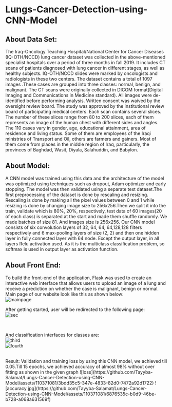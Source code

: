 # Lungs-Cancer-Detection-using-CNN-Model
## About Data Set:

The Iraq-Oncology Teaching Hospital/National Center for Cancer Diseases (IQ-OTH/NCCD) lung cancer dataset was collected in the above-mentioned specialist hospitals over a period of three months in fall 2019. It includes CT scans of patients diagnosed with lung cancer in different stages, as well as healthy subjects. IQ-OTH/NCCD slides were marked by oncologists and radiologists in these two centers. The dataset contains a total of 1097 images .These cases are grouped into three classes: normal, benign, and malignant. The CT scans were originally collected in DICOM format(Digital Imaging and Communications in Medicine standard). All images were de-identified before performing analysis. Written consent was waived by the oversight review board. The study was approved by the institutional review board of participating medical centers. Each scan contains several slices. The number of these slices range from 80 to 200 slices, each of them represents an image of the human chest with different sides and angles. The 110 cases vary in gender, age, educational attainment, area of residence and living status. Some of them are employees of the Iraqi ministries of Transport and Oil, others are farmers and gainers. Most of them come from places in the middle region of Iraq, particularly, the provinces of Baghdad, Wasit, Diyala, Salahuddin, and Babylon.

## About Model:

A CNN model was trained using this data and the architecture of the model was optimized using techniques such as dropout, Adam optimizer and early stopping. 
The model was then validated using a separate test dataset.The first preprocessing of the dataset is done by rescaling and resizing. Rescaling is done by making all the pixel values between 0 and 1 while resizing is done by changing image size to 256x256.Then we split it into the train, validate which is 80%, 20%, respectively, test data of 60 images(20 of each class) is separated at the start and made them shuffle randomly. We made batches of size 81. And images size is 256x256.
Our CNN model consists of six convolution layers of 32, 64, 64, 64,128,128 filters respectively and 6 max-pooling layers of size (2, 2) and then one hidden layer in fully connected layer with 64 node. Except the output layer, in all layers Relu activation used. As it is the multiclass classification problem, so softmax is used in output layer as activation function.

## About Front End:
To build the front-end of the application, Flask was used to create an interactive web interface that allows users to upload an image of a lung and receive a prediction on whether the case is malignant, benign or normal.
Main page of our website look like this as shown below: <br />
![mainpage](https://github.com/Tayyba-Salamat/Lungs-Cancer-Detection-using-CNN-Model/assets/110371081/873fe92b-ce2e-4c8b-8892-85121eb836fb)
<br />
 
After getting started, user will be redirected to the following page: <br />
![sec](https://github.com/Tayyba-Salamat/Lungs-Cancer-Detection-using-CNN-Model/assets/110371081/d4e62476-b818-40b0-b7e5-eadc50f763bc)

<br />
 
And classification interfaces for classes are: <br />
![third](https://github.com/Tayyba-Salamat/Lungs-Cancer-Detection-using-CNN-Model/assets/110371081/dd88064f-22e0-4c78-88f0-16b255997dc9)
<br />
![fourth](https://github.com/Tayyba-Salamat/Lungs-Cancer-Detection-using-CNN-Model/assets/110371081/96ef80aa-06bb-4e78-ae05-50950722bcf3)

 
<br />
Result:
Validation and training loss by using this CNN model, we achieved till 0.05.Till 15 epochs, we achieved accuracy of almost 98% without over fitting as shown in the given graph
![loss](https://github.com/Tayyba-Salamat/Lungs-Cancer-Detection-using-CNN-Model/assets/110371081/3bdd35c5-347e-4833-82d0-7472a92d1722)
![accuracy jpg](https://github.com/Tayyba-Salamat/Lungs-Cancer-Detection-using-CNN-Model/assets/110371081/6876535c-b0d9-46be-b728-a068a631569f)

 
